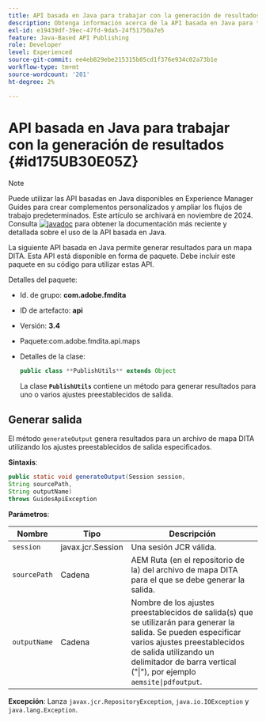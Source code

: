 ```yaml
---
title: API basada en Java para trabajar con la generación de resultados
description: Obtenga información acerca de la API basada en Java para trabajar con la generación de resultados
exl-id: e19439df-39ec-47fd-9da5-24f51750a7e5
feature: Java-Based API Publishing
role: Developer
level: Experienced
source-git-commit: ee4eb829ebe215315b05cd1f376e934c02a73b1e
workflow-type: tm+mt
source-wordcount: '201'
ht-degree: 2%

---
```


# API basada en Java para trabajar con la generación de resultados {#id175UB30E05Z}

>[!NOTE]
>
> Puede utilizar las API basadas en Java disponibles en Experience Manager Guides para crear complementos personalizados y ampliar los flujos de trabajo predeterminados. Este artículo se archivará en noviembre de 2024.
> Consulta [![javadoc](https://javadoc.io/badge2/com.adobe.aem/aem-guides-sdk-api/javadoc.svg)](https://javadoc.io/doc/com.adobe.aem/aem-guides-sdk-api) para obtener la documentación más reciente y detallada sobre el uso de la API basada en Java.

La siguiente API basada en Java permite generar resultados para un mapa DITA. Esta API está disponible en forma de paquete. Debe incluir este paquete en su código para utilizar estas API.

Detalles del paquete:

- Id. de grupo: **com.adobe.fmdita**

- ID de artefacto: **api**

- Versión: **3.4**

- Paquete: **&#x200B;**&#x200B;com.adobe.fmdita.api.maps&#x200B;**&#x200B;**

- Detalles de la clase:

  ```JAVA
  public class **PublishUtils** extends Object
  ```

  La clase **`PublishUtils`** contiene un método para generar resultados para uno o varios ajustes preestablecidos de salida.


## Generar salida

El método ``generateOutput`` genera resultados para un archivo de mapa DITA utilizando los ajustes preestablecidos de salida especificados.

**Sintaxis**:

```JAVA
public static void generateOutput(Session session,
String sourcePath,
String outputName)
throws GuidesApiException
```

**Parámetros**:

| Nombre | Tipo | Descripción |
|----|----|-----------|
| `session` | javax.jcr.Session | Una sesión JCR válida. |
| ``sourcePath`` | Cadena | AEM Ruta \(en el repositorio de la\) del archivo de mapa DITA para el que se debe generar la salida. |
| ``outputName`` | Cadena | Nombre de los ajustes preestablecidos de salida\(s\) que se utilizarán para generar la salida. Se pueden especificar varios ajustes preestablecidos de salida utilizando un delimitador de barra vertical \(&quot;\|&quot;\), por ejemplo `aemsite\|pdfoutput`. |

**Excepción**:
Lanza ``javax.jcr.RepositoryException``, `java.io.IOException` y `java.lang.Exception`.

